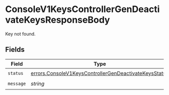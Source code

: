 # ConsoleV1KeysControllerGenDeactivateKeysResponseBody

Key not found.


## Fields

| Field                                                                                                                          | Type                                                                                                                           | Required                                                                                                                       | Description                                                                                                                    |
| ------------------------------------------------------------------------------------------------------------------------------ | ------------------------------------------------------------------------------------------------------------------------------ | ------------------------------------------------------------------------------------------------------------------------------ | ------------------------------------------------------------------------------------------------------------------------------ |
| `status`                                                                                                                       | [errors.ConsoleV1KeysControllerGenDeactivateKeysStatus](../../models/errors/consolev1keyscontrollergendeactivatekeysstatus.md) | :heavy_check_mark:                                                                                                             | N/A                                                                                                                            |
| `message`                                                                                                                      | *string*                                                                                                                       | :heavy_check_mark:                                                                                                             | N/A                                                                                                                            |